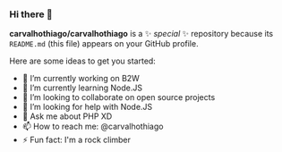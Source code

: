 ### Hi there 👋


**carvalhothiago/carvalhothiago** is a ✨ _special_ ✨ repository because its `README.md` (this file) appears on your GitHub profile.

Here are some ideas to get you started:

- 🔭 I’m currently working on B2W
- 🌱 I’m currently learning Node.JS
- 👯 I’m looking to collaborate on open source projects
- 🤔 I’m looking for help with Node.JS
- 💬 Ask me about PHP XD
- 📫 How to reach me: @carvalhothiago
- ⚡ Fun fact: I'm a rock climber

